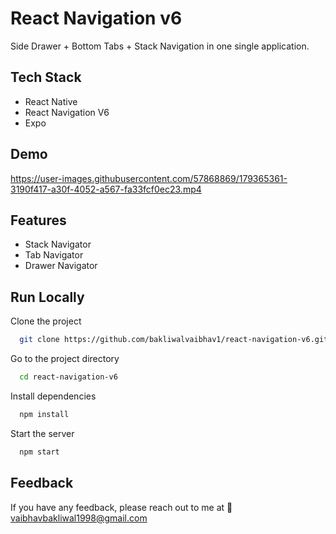 # React Navigation v6

Side Drawer + Bottom Tabs + Stack Navigation in one single application.

## Tech Stack

- React Native
- React Navigation V6
- Expo

## Demo

https://user-images.githubusercontent.com/57868869/179365361-3190f417-a30f-4052-a567-fa33fcf0ec23.mp4

## Features

- Stack Navigator
- Tab Navigator
- Drawer Navigator

## Run Locally

Clone the project

```bash
  git clone https://github.com/bakliwalvaibhav1/react-navigation-v6.git
```

Go to the project directory

```bash
  cd react-navigation-v6
```

Install dependencies

```bash
  npm install
```

Start the server

```bash
  npm start
```


## Feedback

If you have any feedback, please reach out to me at 
📩 vaibhavbakliwal1998@gmail.com


